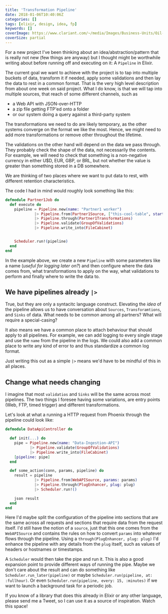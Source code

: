 ```yaml
---
title: 'Transformation Pipeline'
date: 2018-01-06T10:40:06Z
categories: []
tags: [elixir, design, idea, fp]
keywords: []
coverImage: https://www.clariant.com/~/media/Images/Business-Units/Oil-and-Mining-Services/Oil-Services/hero-pipeline.jpg
coverSize: partial
---
```


For a new project I've been thinking about an idea/abstraction/pattern that is really not new (few things are anyway)
but I thought might be worthwhile writing about before running off and executing on it: A `Pipeline` in Elixir.

<!--more-->

The current goal we want to achieve with the project is to tap into multiple buckets of data, transform it if needed, apply some validations and then lay the data to rest in a common format.
That is the very high level description from about one week on said project.
What I do know, is that we will tap into multiple sources, that reach of some different channels, such as

- a Web API with JSON-over-HTTP
- a zip file getting FTP'ed onto a folder
- or our system doing a query against a third-party system

The transformations we need to do are likely temporary, as the other systems converge on the format we like the most.
Hence, we might need to add more transformations or remove other throughout the lifetime.

The validations on the other hand will depend on the data we pass through. They probably check the shape of the data, not necessarily the contents.
For example, we will need to check that something is a non-negative currency in either U$D, EUR, GBP, or BRL, but not whether the value is greater than something stored in a DB somewhere.

We are thinking of two places where we want to put data to rest, with different retention characteristics.

The code I had in mind would roughly look something like this:

```elixir
defmodule Partner1Job do
  def execute do
    pipeline = Pipeline.new(name: "Partner1 worker")
             |> Pipeline.from(Partner1Source, ["this-cool-table", starting_at: 213, page_size: 50])
             |> Pipeline.through(Partner1Transformations)
             |> Pipeline.validate(GroupOfValidations)
             |> Pipeline.write_into(FileCabinet)


    Scheduler.run!(pipeline)
  end
end
```

In the example above, we create a new `Pipeline` with some parameters like a name (_useful for logging later on?_) and then configure
where the data comes from, what transformations to apply on the way, what validations to perform and finally where to write the data to.

## We have pipelines already `|>`

True, but they are only a syntacitc language construct.
Elevating the _idea_ of the pipeline allows us to have conversation about `Sources`, `Transforamtions`, and `Sinks` of data.
What needs to be common among all partners? What will require a special-casing?

It also means we have a common place to attach behaviour that should apply to all pipelines.
For example, we can add logging to every single stage and use the `name` from the pipeline in the logs.
We could also add a common place to write any kind of error to and thus standardize a common log format.

Just writing this out as a simple `|>` means we'd have to be mindful of this in all places.

## Change what needs changing

I imagine that most `validatios` and `Sinks` will be the same across most pipelines.
The two things I foresee having some variations, are entry points (Web, FTP, timed trigger) and different transformations.

Let's look at what a running a HTTP request from Phoenix through the pipeline could look like:

```elixir
defmodule DataApiController do

  def init(...) do
    pipe = Pipeline.new(name: "Data-Ingestion-API")
           |> Pipeline.validate(GroupOfValidations)
           |> Pipeline.write_into(FileCabinet)
    [pipeline: pipe]
  end

  def some_action(conn, params, pipeline) do
    result = pipeline
             |> Pipeline.from(WebAPISource, params: params)
             |> Pipeline.through(PlugEnhancer, plug: plug)
             |> Scheduler.run!()

    json result
  end
end
```

Here I'd maybe split the configuration of the pipeline into sections that are the same across all requests and sections that
require data from the request itself.
I'd still have the notion of a `source`, just that this one comes from the `WebAPISource` and contains the rules on how to convert `params` into whatever flows through the pipeline.
Using a `through(PlugEnhancer, plug: plug)` I'd enhance the pipeline with any details from the `plug` itself, such as values of headers or hostnames or timestamps.

A `Scheduler` would then take the pipe and run it. This is also a good expansion point to provide different ways of running the pipe.
Maybe we don't care about the result and can do something like `Scheduler.run_later(pipeline)` or maybe `Scheduler.run(pipeline, at: :fullhour)`.
Or even `Scheduler.run(pipeline, every: 15, :minutes)` if we want to launch a background task for a periodic job.

If you know of a library that does this already in Elixir or any other language, please send me a Tweet, so I can use it as a source of inspiration.
Watch this space!
